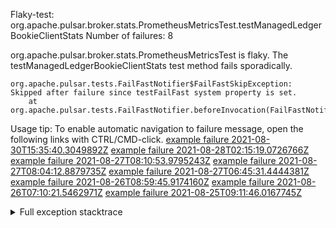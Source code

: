         
Flaky-test: org.apache.pulsar.broker.stats.PrometheusMetricsTest.testManagedLedgerBookieClientStats
Number of failures: 8

org.apache.pulsar.broker.stats.PrometheusMetricsTest is flaky. The testManagedLedgerBookieClientStats test method fails sporadically.

```
org.apache.pulsar.tests.FailFastNotifier$FailFastSkipException: Skipped after failure since testFailFast system property is set.
	at org.apache.pulsar.tests.FailFastNotifier.beforeInvocation(FailFastNotifier.java:88)

```

Usage tip: To enable automatic navigation to failure message, open the following links with CTRL/CMD-click.
[example failure 2021-08-30T15:35:40.3049892Z](https://github.com/apache/pulsar/runs/3463119398?check_suite_focus=true#step:9:2951)
[example failure 2021-08-28T02:15:19.0726766Z](https://github.com/apache/pulsar/runs/3448473880?check_suite_focus=true#step:9:1948)
[example failure 2021-08-27T08:10:53.9795243Z](https://github.com/apache/pulsar/runs/3440980370?check_suite_focus=true#step:9:2015)
[example failure 2021-08-27T08:04:12.8879735Z](https://github.com/apache/pulsar/runs/3440855241?check_suite_focus=true#step:9:1940)
[example failure 2021-08-27T06:45:31.4444381Z](https://github.com/apache/pulsar/runs/3440411158?check_suite_focus=true#step:9:1941)
[example failure 2021-08-26T08:59:45.9174160Z](https://github.com/apache/pulsar/runs/3430539961?check_suite_focus=true#step:9:2650)
[example failure 2021-08-26T07:10:21.5462971Z](https://github.com/apache/pulsar/runs/3429892136?check_suite_focus=true#step:9:2002)
[example failure 2021-08-25T09:11:46.0167745Z](https://github.com/apache/pulsar/runs/3420085427?check_suite_focus=true#step:10:1934)


<details>
<summary>Full exception stacktrace</summary>
<code><pre>
org.apache.pulsar.tests.FailFastNotifier$FailFastSkipException: Skipped after failure since testFailFast system property is set.
	at org.apache.pulsar.tests.FailFastNotifier.beforeInvocation(FailFastNotifier.java:88)

</pre></code>
</details>

